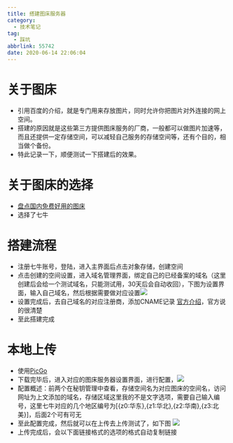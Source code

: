 ```yaml
---
title: 搭建图床服务器
category:
  - 技术笔记
tag:
  - 踩坑
abbrlink: 55742
date: 2020-06-14 22:06:04
---
```

# 关于图床
- 引用百度的介绍，就是专门用来存放图片，同时允许你把图片对外连接的网上空间。
- 搭建的原因就是这些第三方提供图床服务的厂商，一般都可以做图片加速等，而且还提供一定存储空间，可以减轻自己服务的存储空间等，还有个目的，相当做个备份。
- 特此记录一下，顺便测试一下搭建后的效果。

<!-- more -->

# 关于图床的选择
- [盘点国内免费好用的图床](https://zhuanlan.zhihu.com/p/35270383)
- 选择了七牛

# 搭建流程
- 注册七牛账号，登陆，进入主界面后点击对象存储，创建空间
- 点击创建的空间设置，进入域名管理界面，绑定自己的已经备案的域名（这里创建后会给一个测试域名，只能测试用，30天后会自动收回），下图为设置界面，输入自己域名，然后根据需要做对应设置![](http://img.shuaxinjs.cn/imgserver.png)
- 设置完成后，去自己域名的对应注册商，添加CNAME记录 [官方介绍](https://developer.qiniu.com/fusion/kb/1322/how-to-configure-cname-domain-name)，官方说的很清楚
- 至此搭建完成

# 本地上传
- 使用[PicGo](https://github.com/Molunerfinn/PicGo)
- 下载完毕后，进入对应的图床服务器设置界面，进行配置，![](https://img.shuaxinjs.cn/imgserver2.png)
- 配置概述：前两个在秘钥管理中查看，存储空间名为对应图床的空间名，访问网址为上文添加的域名，存储区域这里我的不是文字选项，需要自己输入编号，这里七牛对应的几个地区编号为[{z0:华东},{z1:华北},{z2:华南},{z3:北美}]，后面2个可有可无
- 至此配置完成，然后就可以在上传去上传测试了，如下图 ![](https://img.shuaxinjs.cn/imgserver3.png)
- 上传完成后，会以下面链接格式的选项的格式自动复制链接
